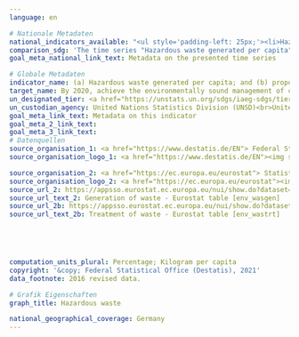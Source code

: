 ```yaml
---
language: en    

# Nationale Metadaten    
national_indicators_available: "<ul style='padding-left: 25px;'><li>Hazardous waste generated per capita</li> <li> Hazardous waste treated</li></ul>"    
comparison_sdg: 'The time series "Hazardous waste generated per capita" is compliant with the global metadata. The time series "Hazardous waste treated" is not compliant with the global metadata, but provides additional information.'    
goal_meta_national_link_text: Metadata on the presented time series    

# Globale Metadaten    
indicator_name: (a) Hazardous waste generated per capita; and (b) proportion of hazardous waste treated, by type of treatment    
target_name: By 2020, achieve the environmentally sound management of chemicals and all wastes throughout their life cycle, in accordance with agreed international frameworks, and significantly reduce their release to air, water and soil in order to minimize their adverse impacts on human health and the environment    
un_designated_tier: <a href="https://unstats.un.org/sdgs/iaeg-sdgs/tier-classification/" title="Click here for more information on the UN tier classification."  target="_blank">Tier II</a>    
un_custodian_agency: United Nations Statistics Division (UNSD)<br>United Nations Environment Programme (UNEP)    
goal_meta_link_text: Metadata on this indicator    
goal_meta_2_link_text:     
goal_meta_3_link_text:         
# Datenquellen
source_organisation_1: <a href="https://www.destatis.de/EN"> Federal Statistical Office (Destatis) </a>
source_organisation_logo_1: <a href="https://www.destatis.de/EN"><img src="https://g205sdgs.github.io/sdg-indicators/public/OrgImgEn/destatis.png" alt="Logo destatis" style="height:60px; width:148px"/></a>

source_organisation_2: <a href="https://ec.europa.eu/eurostat"> Statistical office of the European Union (Eurostat) </a>
source_organisation_logo_2: <a href="https://ec.europa.eu/eurostat"><img src="https://g205sdgs.github.io/sdg-indicators/public/OrgImgEn/eurostat.png" alt="Logo eurostat" style="height:60px; width:148px"/></a>
source_url_2: https://appsso.eurostat.ec.europa.eu/nui/show.do?dataset=env_wasgen&lang=en
source_url_text_2: Generation of waste - Eurostat table [env_wasgen]
source_url_2b: https://appsso.eurostat.ec.europa.eu/nui/show.do?dataset=env_wastrt&lang=en
source_url_text_2b: Treatment of waste - Eurostat table [env_wastrt]




    
computation_units_plural: Percentage; Kilogram per capita    
copyright: '&copy; Federal Statistical Office (Destatis), 2021'    
data_footnote: 2016 revised data.    

# Grafik Eigenschaften    
graph_title: Hazardous waste    

national_geographical_coverage: Germany    
---
```


<span></span>